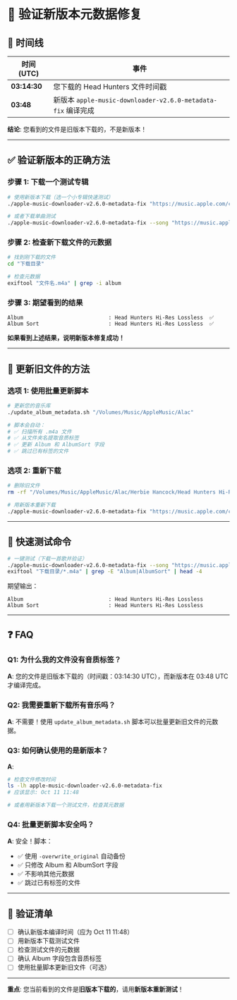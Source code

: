 # 🧪 验证新版本元数据修复

## 📅 时间线

| 时间 (UTC) | 事件 |
|-----------|------|
| **03:14:30** | 您下载的 Head Hunters 文件时间戳 |
| **03:48** | 新版本 `apple-music-downloader-v2.6.0-metadata-fix` 编译完成 |

**结论**: 您看到的文件是旧版本下载的，不是新版本！

---

## ✅ **验证新版本的正确方法**

### **步骤 1: 下载一个测试专辑**

```bash
# 使用新版本下载（选一个小专辑快速测试）
./apple-music-downloader-v2.6.0-metadata-fix "https://music.apple.com/cn/album/158571524"

# 或者下载单曲测试
./apple-music-downloader-v2.6.0-metadata-fix --song "https://music.apple.com/cn/album/158571524?i=158571528"
```

### **步骤 2: 检查新下载文件的元数据**

```bash
# 找到刚下载的文件
cd "下载目录"

# 检查元数据
exiftool "文件名.m4a" | grep -i album
```

### **步骤 3: 期望看到的结果**

```
Album                           : Head Hunters Hi-Res Lossless  ✅
Album Sort                      : Head Hunters Hi-Res Lossless  ✅
```

**如果看到上述结果，说明新版本修复成功！**

---

## 🔄 **更新旧文件的方法**

### **选项 1: 使用批量更新脚本**

```bash
# 更新您的音乐库
./update_album_metadata.sh "/Volumes/Music/AppleMusic/Alac"

# 脚本会自动：
# ✅ 扫描所有 .m4a 文件
# ✅ 从文件夹名提取音质标签
# ✅ 更新 Album 和 AlbumSort 字段
# ✅ 跳过已有标签的文件
```

### **选项 2: 重新下载**

```bash
# 删除旧文件
rm -rf "/Volumes/Music/AppleMusic/Alac/Herbie Hancock/Head Hunters Hi-Res Lossless"

# 用新版本重新下载
./apple-music-downloader-v2.6.0-metadata-fix "https://music.apple.com/cn/album/158571524"
```

---

## 🎯 **快速测试命令**

```bash
# 一键测试（下载一首歌并验证）
./apple-music-downloader-v2.6.0-metadata-fix --song "https://music.apple.com/cn/album/158571524?i=158571528" && \
exiftool "下载目录/*.m4a" | grep -E "Album|AlbumSort" | head -4
```

期望输出：
```
Album                           : Head Hunters Hi-Res Lossless
Album Sort                      : Head Hunters Hi-Res Lossless
```

---

## ❓ **FAQ**

### Q1: 为什么我的文件没有音质标签？

**A**: 您的文件是旧版本下载的（时间戳：03:14:30 UTC），而新版本在 03:48 UTC 才编译完成。

### Q2: 我需要重新下载所有音乐吗？

**A**: 不需要！使用 `update_album_metadata.sh` 脚本可以批量更新旧文件的元数据。

### Q3: 如何确认使用的是新版本？

**A**: 
```bash
# 检查文件修改时间
ls -lh apple-music-downloader-v2.6.0-metadata-fix
# 应该显示: Oct 11 11:48

# 或者用新版本下载一个测试文件，检查其元数据
```

### Q4: 批量更新脚本安全吗？

**A**: 安全！脚本：
- ✅ 使用 `-overwrite_original` 自动备份
- ✅ 只修改 Album 和 AlbumSort 字段
- ✅ 不影响其他元数据
- ✅ 跳过已有标签的文件

---

## 📝 **验证清单**

- [ ] 确认新版本编译时间（应为 Oct 11 11:48）
- [ ] 用新版本下载测试文件
- [ ] 检查测试文件的元数据
- [ ] 确认 Album 字段包含音质标签
- [ ] 使用批量脚本更新旧文件（可选）

---

**重点**: 您当前看到的文件是**旧版本下载的**，请用**新版本重新测试**！


